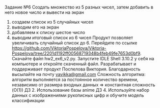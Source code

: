 Задание №6
Создать множество из 5 разных чисел, затем добавить в него новое число и вывести на экран
1)	создаем список из 5 случайных чисел 
2)	выводим его на экран
3)	добавляем к списку шестое число
4)	выводим итоговый список из 6 чисел
Продукт позволяет увеличивать случайный список до 6.
Перейдите по ссылке https://github.com/ViktoriaPospelova/Viktoria-Pospelova/tree/2201d1192ff00568719348b4feb49fe7653d0bf9.
Скачайте файл hw2_ex6_v2.py.
Запустите IDLE Shell 3.10.2 у себя на компьютере и откройте скаченный файл.
Разрабатывает и поддерживает продукт Поспелова Виктория.
Благодарность высылайте на почту vavikka@gmail.com
Сложность алгоритма: алгоритм выполняется за постоянное количество времени, независимо от размера входных данных => константная сложность (O(1))
ДЗ 2. Использование базы anime
ДЗ 4.	Используйте набор данных с изображениями рукописных цифр и обучите модель классификации

